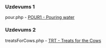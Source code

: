 ### Uzdevums 1
pour.php - [POUR1 - Pouring water](https://www.spoj.com/problems/POUR1/)

### Uzdevums 2
treatsForCows.php - [TRT - Treats for the Cows](https://www.spoj.com/problems/TRT/)
